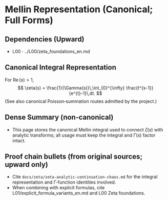 # Mellin Representation (Canonical; Full Forms)

## Dependencies (Upward)
- L00 · ../L00/zeta_foundations_en.md

## Canonical Integral Representation
For $\operatorname{Re}(s)>1$,
$$
\zeta(s) = \frac{1}{\Gamma(s)}\,\int_{0}^{\infty} \frac{t^{s-1}}{e^{t}-1}\,dt.
$$
(See also canonical Poisson‑summation routes admitted by the project.)

## Dense Summary (non‑canonical)
- This page stores the canonical Mellin integral used to connect $\zeta(s)$ with analytic transforms; all usage must keep the integral and $\Gamma(s)$ factor intact.

## Proof chain bullets (from original sources; upward only)
- Cite `docs/zeta/zeta-analytic-continuation-chaos.md` for the integral representation and $\Gamma$‑function identities involved.
- When combining with explicit formulas, cite L01/explicit_formula_variants_en.md and L00 Zeta foundations.
